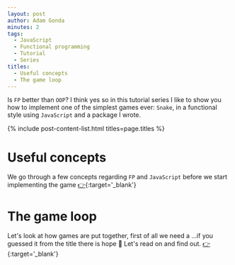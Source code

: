 ```yaml
---
layout: post
author: Adam Gonda
minutes: 2
tags:
  - JavaScript
  - Functional programming
  - Tutorial
  - Series
titles:
  - Useful concepts
  - The game loop
---
```


Is `FP` better than `OOP`? I think yes so in this tutorial series I like to
show you how to implement one of the simplest games ever:
`Snake`, in a functional style using `JavaScript` and a package I wrote.

{% include post-content-list.html titles=page.titles %}

# Useful concepts

We go through a few concepts regarding `FP` and `JavaScript`
before we start implementing the game [👉](/2022/06/14/Useful-concepts.html){:target='_blank'}

# The game loop

Let's look at how games are put together, first of all we
need a ...if you guessed it from the title there is hope 🤠
Let's read on and find out. [👉](/2022/06/15/The-game-loop.html){:target='_blank'}